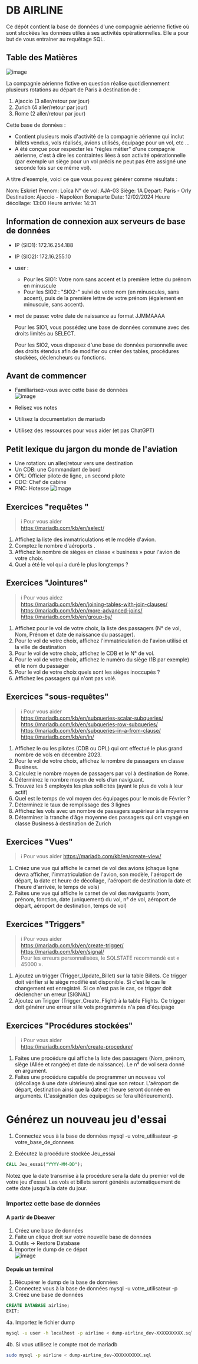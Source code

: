 # DB AIRLINE

Ce dépôt contient la base de données d'une compagnie aérienne fictive où sont stockées les données utiles à ses activités opérationnelles. Elle a pour but de vous entrainer au requêtage SQL.

## Table des Matières

![image](https://github.com/ornech/DB_airline/assets/101867500/115efdc3-0f13-4a47-a8f6-b4ea70e2fe0d)

La compagnie aérienne fictive en question réalise quotidiennement plusieurs rotations au départ de Paris à destination de :
1. Ajaccio (3 aller/retour par jour)
2. Zurich (4 aller/retour par jour)
3. Rome (2 aller/retour par jour)

Cette base de données :
 - Contient plusieurs mois d'activité de la compagnie aérienne qui inclut billets vendus, vols réalisés, avions utilisés, équipage pour un vol, etc ...
 - A été conçue pour respecter les "règles métier" d'une compagnie aérienne, c'est à dire les contraintes liées à son activité opérationnelle (par exemple un siège pour un vol précis ne peut pas être assigné une seconde fois sur ce même vol).

A titre d'exemple, voici ce que vous pouvez générer comme résultats :

Nom: Eskriet
Prenom: Loïca
N° de vol: AJA-03
Siège: 1A
Depart: Paris - Orly
Destination: Ajaccio - Napoléon Bonaparte
Date: 12/02/2024
Heure décollage: 13:00
Heure arrivée: 14:31

## Information de connexion aux serveurs de base de données

- IP (SIO1): 172.16.254.188
- IP (SIO2): 172.16.255.10

- user :
  - Pour les SIO1: Votre nom sans accent et la première lettre du prénom en minuscule
  - Pour les SIO2 : "SIO2-" suivi de votre nom (en minuscules, sans accent), puis de la première lettre de votre prénom (également en minuscule, sans accent).
- mot de passe: votre date de naissance au format JJMMAAAA

  Pour les SIO1, vous possédez une base de données commune avec des droits limités au SELECT.

  Pour les SIO2, vous disposez d'une base de données personnelle avec des droits étendus afin de modifier ou créer des tables, procédures stockées, déclencheurs ou fonctions.

## Avant de commencer
- Familiarisez-vous avec cette base de données  
 ![image](https://github.com/ornech/DB_airline/assets/101867500/0b9ac547-fcc4-4cd5-9d4b-5be35cb35b10)

- Relisez vos notes
- Utilisez la documentation de mariadb
- Utilisez des ressources pour vous aider (et pas ChatGPT)

## Petit lexique du jargon du monde de l'aviation

- Une rotation: un aller/retour vers une destination
- Un CDB: une Commandant de bord
- OPL: Officier pilote de ligne, un second pilote
- CDC: Chef de cabine
- PNC: Hotesse
![image](https://github.com/ornech/DB_airline/assets/101867500/01b3ddc5-b34e-48e0-98a3-bc033ed65f47)

## Exercices "requêtes "
> ℹ️ Pour vous aider  
> https://mariadb.com/kb/en/select/
>
1. Affichez la liste des immatriculations et le modèle d'avion.
2. Comptez le nombre d'aéroports .
3. Affichez le nombre de sièges en classe « business » pour l'avion de votre choix.
4. Quel a été le vol qui a duré le plus longtemps ?


## Exercices "Jointures"
> ℹ️ Pour vous aidez  
> https://mariadb.com/kb/en/joining-tables-with-join-clauses/  
> https://mariadb.com/kb/en/more-advanced-joins/
> https://mariadb.com/kb/en/group-by/  


1. Affichez pour le vol de votre choix, la liste des passagers (N° de vol, Nom, Prénom et date de naissance du passager).
2. Pour le vol de votre choix, affichez l'immatriculation de l'avion utilisé et la ville de destination
3. Pour le vol de votre choix, affichez le CDB et le N° de vol.
4. Pour le vol de votre choix, affichez le numéro du siège (1B par exemple) et le nom du passager
5. Pour le vol de votre choix quels sont les sièges inoccupés ?
6. Affichez les passagers qui n'ont pas volé.

## Exercices "sous-requêtes"
> ℹ️ Pour vous aider  
> https://mariadb.com/kb/en/subqueries-scalar-subqueries/  
> https://mariadb.com/kb/en/subqueries-row-subqueries/  
> https://mariadb.com/kb/en/subqueries-in-a-from-clause/  
> https://mariadb.com/kb/en/in/  

1. Affichez le ou les pilotes (CDB ou OPL) qui ont effectué le plus grand nombre de vols en décembre 2023.
2. Pour le vol de votre choix, affichez le nombre de passagers en classe Business.
3. Calculez le nombre moyen de passagers par vol à destination de Rome.
5. Déterminez le nombre moyen de vols d’un naviguant.
6. Trouvez les 5 employés les plus sollicités (ayant le plus de vols à leur actif)
7. Quel est le temps de vol moyen des équipages pour le mois de Février ?
8. Déterminez le taux de remplissage des 3 lignes
9. Affichez les vols avec un nombre de passagers supérieur à la moyenne
10. Déterminez la tranche d’âge moyenne des passagers qui ont voyagé en classe Business à destination de Zurich

## Exercices "Vues"
> ℹ️ Pour vous aider
> https://mariadb.com/kb/en/create-view/

1. Créez une vue qui affiche le carnet de vol des avions (chaque ligne devra afficher, l'immatriculation de l'avion, son modèle, l'aéroport de départ, la date et heure de décollage, l'aéroport de destination la date et l'heure d'arrivée, le temps de vols)
2. Faites une vue qui affiche le carnet de vol des naviguants (nom, prénom, fonction, date (uniquement) du vol, n° de vol, aéroport de départ, aéroport de destination, temps de vol)

## Exercices "Triggers"
> ℹ️ Pour vous aider  
> https://mariadb.com/kb/en/create-trigger/  
> https://mariadb.com/kb/en/signal/  
> Pour les erreurs personnalisées, le SQLSTATE recommandé est « 45000 ».  

1. Ajoutez un trigger (Trigger_Update_Billet) sur la table Billets. Ce trigger doit vérifier si le siège modifié est disponible. Si c'est le cas le changement est enregistré. Si ce n'est pas le cas, ce trigger doit déclencher un erreur (SIGNAL)
2. Ajoutez un Trigger (Trigger_Create_Flight) à la table Flights. Ce trigger doit générer une erreur si le vols programmés n'a pas d'équipage

## Exercices "Procédures stockées"
> ℹ️ Pour vous aider  
> https://mariadb.com/kb/en/create-procedure/

1. Faites une procédure qui affiche la liste des passagers (Nom, prénom, siège (Allée et rangée) et date de naissance). Le n° de vol sera donné en argument.
2. Faites une procédure capable de programmer un nouveau vol (décollage à une date ultérieure) ainsi que son retour. L'aéroport de départ, destination ainsi que la date et l'heure seront donnée en arguments. (L'assignation des équipages se fera ultérieurement).



# Générez un nouveau jeu d'essai
1. Connectez vous à la base de données
mysql -u votre_utilisateur -p votre_base_de_donnees

2. Exécutez la procédure stockée Jeu_essai
``` sql
CALL Jeu_essai("YYYY-MM-DD");
```
Notez que la date transmise à la procédure sera la date du premier vol de votre jeu d'essai. Les vols et billets seront générés automatiquement de cette date jusqu'à la date du jour.

### Importez cette base de données
#### A partir de Dbeaver
1. Créez une base de données
2. Faite un clique droit sur votre nouvelle base de données
3. Outils -> Restore Database
4. Importer le dump de ce dépot  
![image](https://github.com/ornech/DB_airline/assets/101867500/3c81f4c0-1bc7-46a3-a1b1-0ec63eeb29e2)

#### Depuis un terminal
1. Récupérer le dump de la base de données
2. Connectez vous à la base de données
mysql -u votre_utilisateur -p
3. Créez une base de données
``` sql
CREATE DATABASE airline;
EXIT;
```
4a. Importez le fichier dump
``` bash
mysql -u user -h localhost -p airline < dump-airline_dev-XXXXXXXXXX.sql
```

4b. Si vous utilisez le compte root de mariadb
``` bash
sudo mysql -p airline < dump-airline_dev-XXXXXXXXXX.sql
```
